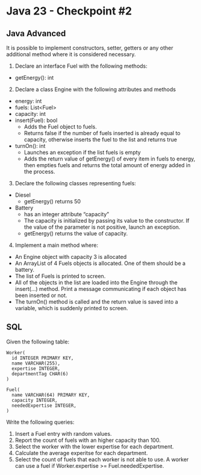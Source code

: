 # Java 23 - Checkpoint #2
## Java Advanced
It is possible to implement constructors, setter, getters or any other additional method where it is considered necessary.
1. Declare an interface Fuel with the following methods:
- getEnergy(): int
2. Declare a class Engine with the following attributes and methods
- energy: int
- fuels: List\<Fuel\>
- capacity: int
- insert(Fuel): bool
  - Adds the Fuel object to fuels.
  - Returns false if the number of fuels inserted is already equal to capacity, otherwise inserts the fuel to the list and returns true
- turnOn(): int
  - Launches an exception if the list fuels is empty
  - Adds the return value of getEnergy() of every item in fuels to energy, then empties fuels and returns the total amount of energy added in the process.
3. Declare the following classes representing fuels:
- Diesel
  - getEnergy() returns 50
- Battery
  - has an integer attribute “capacity”
  - The capacity is initialized by passing its value to the constructor. If the value of the parameter is not positive, launch an exception.
  - getEnergy() returns the value of capacity.
4. Implement a main method where:
- An Engine object with capacity 3 is allocated
- An ArrayList of 4 Fuels objects is allocated. One of them should be a battery.
- The list of Fuels is printed to screen.
- All of the objects in the list are loaded into the Engine through the insert(...) method. Print a message communicating if each object has been inserted or not.
- The turnOn() method is called and the return value is saved into a variable, which is suddenly printed to screen.
  
## SQL
Given the following table:
```
Worker(
  id INTEGER PRIMARY KEY,
  name VARCHAR(255),
  expertise INTEGER,
  departmentTag CHAR(6)
)

Fuel(
  name VARCHAR(64) PRIMARY KEY,
  capacity INTEGER,
  neededExpertise INTEGER,
)
```
Write the following queries:
1. Insert a Fuel entry with random values.
2. Report the count of fuels with an higher capacity than 100.
3. Select the worker with the lower expertise for each department.
4. Calculate the average experitse for each department.
5. Select the count of fuels that each worker is not able to use. A worker can use a fuel if Worker.expertise >= Fuel.neededExpertise.
